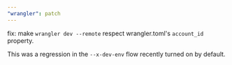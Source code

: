```yaml
---
"wrangler": patch
---
```


fix: make `wrangler dev --remote` respect wrangler.toml's `account_id` property.

This was a regression in the `--x-dev-env` flow recently turned on by default.
